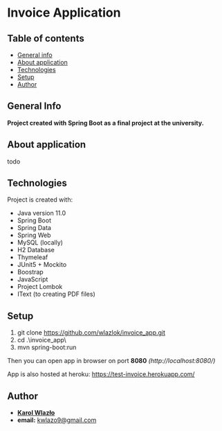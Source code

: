 # Invoice Application
## Table of contents
* [General info](#general-info)
* [About application](#about)
* [Technologies](#technologies)
* [Setup](#setup)
* [Author](#author)

## General Info
**Project created with Spring Boot as a final project at the university.**

## About application
todo

## Technologies
Project is created with:
* Java version 11.0
* Spring Boot
* Spring Data
* Spring Web
* MySQL (locally)
* H2 Database
* Thymeleaf
* JUnit5 + Mockito
* Boostrap
* JavaScript
* Project Lombok
* IText (to creating PDF files)

## Setup
1. git clone https://github.com/wlazlok/invoice_app.git
2. cd .\invoice_app\
3. mvn spring-boot:run

Then you can open app in browser on port **8080** *(http://localhost:8080/)*

App is also hosted at heroku: https://test-invoice.herokuapp.com/

## Author
* **[Karol Wlazło](https://github.com/wlazlok)**
* **email:** kwlazo9@gmail.com
